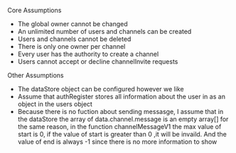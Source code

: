 Core Assumptions
- The global owner cannot be changed
- An unlimited number of users and channels can be created
- Users and channels cannot be deleted
- There is only one owner per channel
- Every user has the authority to create a channel
- Users cannot accept or decline channelInvite requests


Other Assumptions
- The dataStore object can be configured however we like
- Assume that authRegister stores all information about the user in as an  object in the users object
- Because there is no fuction about sending messasge, I assume that in the dataStore the array of data.channel.message is an empty array[]     for the same reason, in the function channelMessageV1 the max value of start is 0, if the value of start is greater than 0 ,it will be invaild. And the value of end is always -1 since there is no more information to show